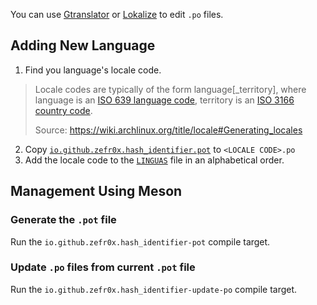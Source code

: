 You can use [Gtranslator](https://flathub.org/apps/org.gnome.Gtranslator) or [Lokalize](https://apps.kde.org/lokalize/) to edit `.po` files.

## Adding New Language

1. Find you language's locale code.

> Locale codes are typically of the form language[_territory], where language is an [ISO 639 language code](https://en.wikipedia.org/wiki/List_of_ISO_639-1_codes), territory is an [ISO 3166 country code](https://en.wikipedia.org/wiki/ISO_3166-1#Current_codes).
>
> Source: https://wiki.archlinux.org/title/locale#Generating_locales

2. Copy [`io.github.zefr0x.hash_identifier.pot`](io.github.zefr0x.hash_identifier.pot) to `<LOCALE CODE>.po`
3. Add the locale code to the [`LINGUAS`](LINGUAS) file in an alphabetical order.

## Management Using Meson

### Generate the `.pot` file

Run the `io.github.zefr0x.hash_identifier-pot` compile target.

### Update `.po` files from current `.pot` file

Run the `io.github.zefr0x.hash_identifier-update-po` compile target.
